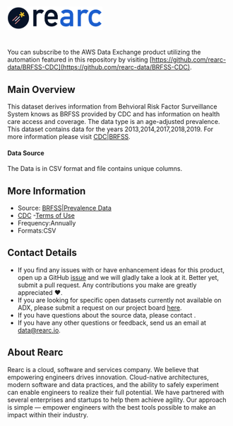 <a href="https://www.rearc.io/data/">
    <img src="./rearc_logo_rgb.png" alt="Rearc Logo" title="Rearc Logo" height="52" />
</a>

# 

You can subscribe to the AWS Data Exchange product utilizing the automation featured in this repository by visiting [https://github.com/rearc-data/BRFSS-CDC](https://github.com/rearc-data/BRFSS-CDC). 

## Main Overview
This dataset derives information from Behvioral Risk Factor Surveillance System knows as BRFSS provided by CDC and has information on health care access and coverage. The data type is an age-adjusted prevalence. This dataset contains data for the years 2013,2014,2017,2018,2019. For more information please visit [CDC|BRFSS](https://www.cdc.gov/brfss/index.html).

#### Data Source
The Data is in CSV format and file contains unique columns.
## More Information
- Source: [BRFSS|Prevalence Data](https://www.cdc.gov/brfss/brfssprevalence/index.html)     
- [CDC](https://www.cdc.gov)
-[Terms of Use](https://www.cdc.gov/other/privacy.html)
- Frequency:Annually
- Formats:CSV

## Contact Details
- If you find any issues with or have enhancement ideas for this product, open up a GitHub [issue](https://github.com/rearc-data/BRFSS-CDC) and we will gladly take a look at it. Better yet, submit a pull request. Any contributions you make are greatly appreciated :heart:.
- If you are looking for specific open datasets currently not available on ADX, please submit a request on our project board [here](https://github.com/orgs/rearc-data/projects).
- If you have questions about the source data, please contact .
- If you have any other questions or feedback, send us an email at data@rearc.io.

## About Rearc
Rearc is a cloud, software and services company. We believe that empowering engineers drives innovation. Cloud-native architectures, modern software and data practices, and the ability to safely experiment can enable engineers to realize their full potential. We have partnered with several enterprises and startups to help them achieve agility. Our approach is simple — empower engineers with the best tools possible to make an impact within their industry.
